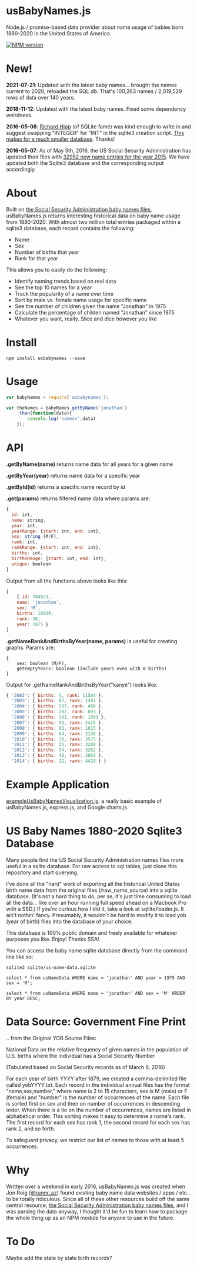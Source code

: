 # usBabyNames.js
Node.js / promise-based data provider about name usage of babies born 1880-2020 in the United States of America.

[![NPM version][npm-image]][npm-url]
# New!
**2021-07-21**: Updated with the latest baby names... brought the names current to 2020, reloaded the SQL db. That's 100,263 names / 2,019,529 rows of data over 140 years.

**2018-11-12**: Updated with the latest baby names. Fixed some dependency weirdness.

**2016-05-08**: <a href="https://en.wikipedia.org/wiki/D._Richard_Hipp">Richard Hipp</a> (of SQLite fame) was kind enough to write in and suggest swapping "INTEGER" for "INT" in the sqlite3 creation script. <a href="https://www.sqlite.org/lang_createtable.html#rowid">This makes for a much smaller database</a>. Thanks!

**2016-05-07**: As of May 5th, 2016, the US Social Security Administration has updated their files with <a href="https://www.ssa.gov/OACT/babynames/index.html">32952 new name entries for the year 2015</a>. We have updated both the Sqlite3 database and the corresponding output accordingly.


# About
Built on <a href="https://www.ssa.gov/OACT/babynames/limits.html">the Social Security Administration baby names files</a>, usBabyNames.js returns interesting historical data on baby name usage from 1880-2020. With almost two million total entries packaged within a sqlite3 database, each record contains the following:
- Name
- Sex
- Number of births that year
- Rank for that year

This allows you to easily do the following:
- Identify naming trends based on real data
- See the top 10 names for a year
- Track the popularity of a name over time
- Sort by male vs. female name usage for specific name
- See the number of children given the name "Jonathan" in 1975
- Calculate the percentage of childen named "Jonathan" since 1975
- Whatever you want, really. Slice and dice however you like

# Install
```
npm install usbabynames --save
```

# Usage
``` js
var babyNames = require('usbabynames');

var theNames = babyNames.getByName('jonathan')
	.then(function(data){
		console.log('names=',data)
	});
```

# API
**.getByName(name)** returns name data for all years for a given name

**.getByYear(year)** returns name data for a specific year

**.getById(id)** returns a specific name record by id

**.get(params)** returns filtered name data where params are:
``` js
{
  id: int,
  name: string,
  year: int,
  yearRange: {start: int, end: int},
  sex: string (M/F),
  rank: int,
  rankRange: {start: int, end: int},
  births: int,
  birthsRange: {start: int, end: int},
  unique: boolean
}
```
Output from all the functions above looks like this:
``` js
[
	{ id: 784623,
	name: 'jonathan',
	sex: 'M',
	births: 10919,
	rank: 30,
	year: 1975 }
]
```
**.getNameRankAndBirthsByYear(name, params)** is useful for creating graphs. Params are:
```
{
	sex: boolean (M/F),
	getEmptyYears: boolean (include years even with 0 births)
}
```
Output for .getNameRankAndBirthsByYear("kanye") looks like:
``` js
{ '2002': { births: 5, rank: 11584 },
  '2003': { births: 87, rank: 1491 },
  '2004': { births: 507, rank: 489 },
  '2005': { births: 202, rank: 893 },
  '2006': { births: 101, rank: 1503 },
  '2007': { births: 53, rank: 2425 },
  '2008': { births: 81, rank: 1815 },
  '2009': { births: 64, rank: 2128 },
  '2010': { births: 30, rank: 3575 },
  '2011': { births: 35, rank: 3200 },
  '2012': { births: 34, rank: 3262 },
  '2013': { births: 40, rank: 2861 },
  '2014': { births: 22, rank: 4429 } }
```

# Example Application
<a href="https://github.com/jonroig/exampleUsBabyNamesVisualization.js">exampleUsBabyNamesVisualization.js</a>: a really basic example of usBabyNames.js, express.js, and Google charts.js.

# US Baby Names 1880-2020 Sqlite3 Database
Many people find the US Social Security Administration names files more useful in a sqlite database. For raw access to sql tables, just clone this repository and start querying.

I've done all the "hard" work of exporting all the historical United States birth name data from the original files (/raw_name_source) into a sqlite database. (It's not a hard thing to do, per se, it's just time consuming to load all the data... like over an hour running full speed ahead on a Macbook Pro with a SSD.) If you're curious how I did it, take a look at sqllite/loader.js. It ain't nothin' fancy. Presumably, it wouldn't be hard to modify it to load yob (year of birth) files into the database of your choice.

This database is 100% public domain and freely available for whatever purposes you like. Enjoy! Thanks SSA!

You can access the baby name sqlite database directly from the command line like so:
```
sqlite3 sqlite/us-name-data.sqlite

select * from usNameData WHERE name = 'jonathan' AND year = 1975 AND sex = 'M';

select * from usNameData WHERE name = 'jonathan' AND sex = 'M' ORDER BY year DESC;
```

# Data Source: Government Fine Print
.. from the Original YOB Source Files:

National Data on the relative frequency of given names in the population of U.S. births where the individual has a Social Security Number

(Tabulated based on Social Security records as of March 6, 2016)

For each year of birth YYYY after 1879, we created a comma-delimited file called yobYYYY.txt. Each record in the individual annual files has the format "name,sex,number," where name is 2 to 15 characters, sex is M (male) or F (female) and "number" is the number of occurrences of the name. Each file is sorted first on sex and then on number of occurrences in descending order. When there is a tie on the number of occurrences, names are listed in alphabetical order. This sorting makes it easy to determine a name's rank. The first record for each sex has rank 1, the second record for each sex has rank 2, and so forth.

To safeguard privacy, we restrict our list of names to those with at least 5 occurrences.

# Why
Written over a weekend in early 2016, usBabyNames.js was created when Jon Roig (<a href="https://twitter.com/runnr_az">@runnr_az</a>) found existing baby name data websites / apps / etc... to be totally ridiculous. Since all of these other resources build off the same central resource, <a href="https://www.ssa.gov/OACT/babynames/limits.html">the Social Security Administration baby names files</a>, and I was parsing the data anyway, I thought it'd be fun to learn how to package the whole thing up as an NPM module for anyone to use in the future.

# To Do
Maybe add the state by state birth records?


[npm-image]: https://img.shields.io/npm/v/usbabynames.svg?style=flat-square
[npm-url]: https://npmjs.org/package/usbabynames
